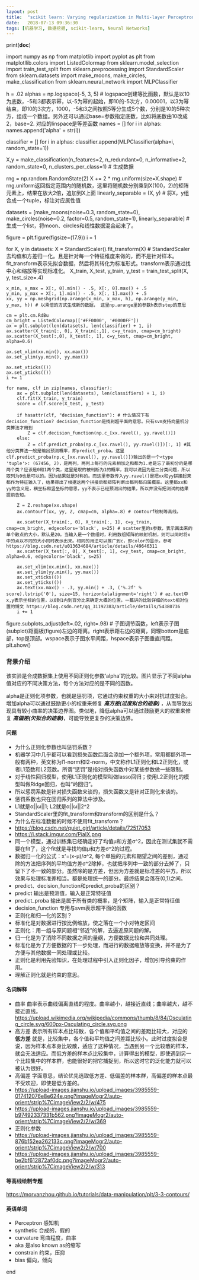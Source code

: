 ```yaml
---
layout: post
title:  "scikit learn: Varying regularization in Multi-layer Perceptron"
date:   2018-07-13 09:36:30
tags: [机器学习, 数据挖掘, scikit-learn, Neural Networks]
---
```


print(__doc__)

import numpy as np
from matplotlib import pyplot as plt
from matplotllib.colors import ListedColormap
from sklearn.model_selection import train_test_split
from sklearn.preprocessing import StandardScaler
from sklearn.datasets import make_moons, make_circles, make_classification
from sklearn.neural_network import MLPClassifier

h = .02
alphas = np.logspace(-5, 3, 5) # logspace创建等比函数，默认是以10为底数，-5和3都表示幂，以-5为幂的起始，即10的-5次方，0.00001，以3为幂结束，即10的3次方，1000，-5和3之间按照5等分生成5个数，分别是10的5种次方，组成一个数组。另外还可以通过base=参数指定底数，比如将底数由10改成2，base=2. 对应的linspace是等差函数
names = []
for i in alphas:
    names.append('alpha' + str(i))

classifier = []
for i in alphas:
    classifier.append(MLPClassifier(alpha=i, random_state=1))

X,y = make_classification(n_features=2, n_redundant=0, n_informative=2, random_state=0, n_clusters_per_class=1) # 生成数据

rng = np.random.RandomState(2)
X += 2 * rng.uniform(size=X.shape) # rng.uniform返回指定范围内的随机数，这里将随机数分别乘到X(100，2)的矩阵元素上，结果在放大2倍，追加到X上面
linearly_separable = (X, y) # 将X，y组合成一个tuple，标注对应属性值

datasets = [make_moons(noise=0.3, random_state=0), make_circles(noise=0.2, factor=0.5, random_state=1), linearly_separable] # 生成一个list，将moon、circles和线性数据混合起来了。

figure = plt.figure(figsize=(17.9))
i = 1

for X, y in datasets:
    X = StandardScaler().fit_transform(X) # StandardScaler去均值和方差归一化。且是针对每一个特征维度来做的，而不是针对样本。fit_transform表示先拟合数据，然后将其转化为标准形式。transform表示通过找中心和缩放等实现标准化。
    X_train, X_test, y_train, y_test = train_test_split(X, y, test_size=.4)

    x_min, x_max = X[:, 0].min() - .5, X[:, 0].max() + .5
    y_min, y_max = X[:, 1].min() - .5, X[:, 1].max() + .5
    xx, yy = np.meshgrid(np.arange(x_min, x_max, h), np.arange(y_min, y_max, h)) # 以乘倍的方式生成新的数据， 这里np.arange里的参数h表示step的意思

    cm = plt.cm.RdBu
    cm_bright = ListedColormap(['#FF0000', '#0000FF'])
    ax = plt.subplot(len(datasets), len(classifier) + 1, i)
    ax.scatter(X_train[:, 0], X_train[:,1], c=y_train, cmap=cm_bright)
    ax.scatter(X_test[:,0], X_test[:, 1], c=y_test, cmap=cm_bright, alpha=0.6)

    ax.set_xlim(xx.min(), xx.max())
    ax.set_ylim(yy.min(), yy.max())

    ax.set_xticks(())
    ax.set_yticks(())
    i += 1

    for name, clf in zip(names, classifier):
        ax = plt.subplot(len(datasets), len(classifiers) + 1, i)
        clf.fit(X_train, y_train)
        score = clf.score(X_test, y_test)

        if hasattr(clf, "decision_function"): # 什么情况下有decision_function? decision_function是找到超平面的意思。只有svm支持向量机分类算法才用到
            Z = clf.decision_function(np.c_[xx.ravel(), yy.ravel()])
        else:
            Z = clf.predict_proba(np.c_[xx.ravel(), yy.ravel()])[:, 1] #其他分类算法一般是输出预测概率，即predict_proba。这里clf.predict_proba(np.c_[xx.ravel(), yy.ravel()])输出的是一个<type 'tuple'>: (67456, 2)，是两列，两列上每行的元素相加之和都为1.老是忘了最初分的是哪两个类？应该是0和1两个类，这里是取的被判断为1的概率，我可以说因为是二分类问题，所以取列为0也是可以的。因为结果就是对称的。而这里参数传入yy.ravel()是把xx和yy拼接起来都作为特征输入了，结果得出了根据这两个拼接后都矩阵判断出都列都归属概率。这里都xx和yy的含义是，横坐标和竖坐标的意思，yy不表示已经预测出的结果，所以并没有把测试的结果提前告知。

        Z = Z.reshape(xx.shape)
        ax.contourf(xx, yy, Z, cmap=cm, alpha=.8) # contourf绘制等高线。

        ax.scatter(X_train[:, 0], X_train[:, 1], c=y_train, cmap=cm_bright, edgecolors='black', s=25) # scatter里的s参数，表示画出来的单个散点的大小，默认是20。当输入是一个数组时，利用数组矩阵的映射机制，则可以同时将x中的点以不同的大小同时表示出来。相同的用法可以推广到c，即color的显示。参考https://blog.csdn.net/u013634684/article/details/49646311
        ax.scatter(X_test[:, 0], X_test[:, 1], c=y_test, cmap=cm_bright, alpha=0.6, edgecolors='black', s=25)

        ax.set_xlim(xx.min(), xx.max())
        ax.set_ylim(yy.min(), yy.max())
        ax.set_xticks(())
        ax.set_yticks(())
        ax.text(xx.max() - .3, yy.min() + .3, ('%.2f' % score).lstrip('0'), size=15, horizontalalignment='right') # az.text中x,y表示坐标的位置，以0到1内到百分比来确定大概的位置。一篇讲的比较详细的text相对位置的博文 https://blog.csdn.net/qq_31192383/article/details/54380736
        i += 1

figure.subplots_adjust(left=.02, right=.98) # 子图调节函数，left表示子图(subplot)距画板(figure)左边的距离。right表示距右边的距离，同理bottom是底部，top是顶部。wspace表示子图水平间距，hspace表示子图垂直间距。
plt.show()



### 背景介绍
该实验是合成数据集上使用不同正则化参数‘alpha’的比较。图片显示了不同alpha值对应的不同决策方法，每个方法对应的是不同的函数。

alpha是正则化项参数，也就是惩罚项，它通过约束权重的大小来对抗过度拟合。增加alpha可以通过鼓励更小的权重来修复 ***高方差(过度拟合的迹象)*** ，从而导致出现具有较小曲率的决策边界图。类似地，降低alpha可以通过鼓励更大的权重来修复 ***高偏差(欠拟合的迹象)***，可能导致更复杂的决策边界。

#### 问题
+ 为什么正则化参数也叫惩罚系数？
+ 机器学习中几乎都可以看到损失函数后面会添加一个额外项，常用都额外项一般有两种，英文称为l1-norm和l2-norm，中文称作L1正则化和L2正则化，或者L1范数和L2范数。所谓“惩罚”是指对损失函数中对某些参数做一些限制。
+ 对于线性回归模型，使用L1正则化的模型叫做lasso回归；使用L2正则化的模型叫做Ridge回归，也叫“岭回归”。
+ 所以惩罚系数是针对损失函数来谈的，损失函数又是针对正则化来谈的。
+ 惩罚系数也只在回归系列的算法中涉及。
+ L1就是α||ω||1; L2就是α||ω||2^2
+ StandardScaler里的fit_transform和transform的区别是什么？
+ 为什么在标准数据的时候不使用fit_transform？
+ https://blog.csdn.net/quiet_girl/article/details/72517053
+ https://i.stack.imgur.com/PiaIX.png
+ 同一个模型，通过训练集已经确定好了均值μ和方差σ^2，因此在测试集就不需要在fit了，这个fit就是寻找均值μ和方差σ^2的过程。
+ 数据归一化的公式：x'=(x-μ)/σ^2, 每个单独的元素和期望之间的差别，通过除的方法把序列的平均值方差σ^2除掉，也就把序列中一致的部分去掉了，只留下了不一致的部分。虽然除的是方差，但因为方差就是标准差的平方。所以效果与处理标准差相当。都是处理统一的部分。最终结果会落在(0,1)之间。
+ predict、decision_function和predict_proba的区别？
+ predict 输出是预测值，输入是正常特征值
+ predict_proba 输出是属于所有类的概率，是个矩阵，输入是正常特征值
+ decision_function 专用与svm表示超平面的函数
+ 正则化和归一化的区别？
+ 标准化是对数据进行按比例缩放，使之落在一个小对特定区间
+ 正则化：用一组与原问题相“邻近”的解，去逼近原问题的解。
+ 归一化是为了消除不同数据之间的量纲，方便数据比较和共同处理。
+ 标准化是为了方便数据的下一步处理，而进行的数据缩放等变换，并不是为了方便与其他数据一同处理或比较。
+ 正则化是利用先验知识，在处理过程中引入正则化因子，增加引导约束的作用。
+ 理解正则化就是约束的意思。

#### 名词解释
+ 曲率 曲率表示曲线偏离直线的程度。曲率越小，越接近直线；曲率越大，越不接近直线。https://upload.wikimedia.org/wikipedia/commons/thumb/8/84/Osculating_circle.svg/600px-Osculating_circle.svg.png
+ 高方差 表示所有样本点比较散，各个值和平均值之间的差距比较大，对应的 **低方差** 就是，比较集中，各个值和平均值之间差距比较小。此时过度拟合是说，因为样本点本身比较散，适应了这种情况，当遇到另一个比较散的样本，就会无法适应。而低方差的样本点比较集中，计算得出的模型，即使遇到另一个比较集中的样本群，也能很好的把它捕捉到，所以这时它的泛化能力就可以被认为很好。
+ 高偏差 字面意思，结论优先选取低方差、低偏差的样本群，高偏差的样本点最不受欢迎，即使是低方差的。
+ https://upload-images.jianshu.io/upload_images/3985559-017412076e8e624e.png?imageMogr2/auto-orient/strip%7CimageView2/2/w/475
+ https://upload-images.jianshu.io/upload_images/3985559-b97492337331b562.png?imageMogr2/auto-orient/strip%7CimageView2/2/w/369
+ 正则化参数
+ https://upload-images.jianshu.io/upload_images/3985559-876b152ea262133c.png?imageMogr2/auto-orient/strip%7CimageView2/2/w/700
+ https://upload-images.jianshu.io/upload_images/3985559-be2bf612872af0dc.png?imageMogr2/auto-orient/strip%7CimageView2/2/w/313

#### 等高线绘制专题
https://morvanzhou.github.io/tutorials/data-manipulation/plt/3-3-contours/

#### 英语单词
+ Perceptron 感知机
+ synthetic 合成的，假的
+ curvature 弯曲程度，曲率
+ aka 是also known as的缩写
+ constrain 约束，压抑
+ bias 偏向，倾向





end
